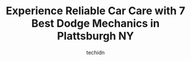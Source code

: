 ---
layout: ampstory
image: https://images.unsplash.com/photo-1625078995475-24378c4d611b?ixlib=rb-4.0.3&ixid=MnwxMjA3fDB8MHxwaG90by1wYWdlfHx8fGVufDB8fHx8&auto=format&fit=crop&w=640&h=853&q=80
author: techidn
featured: false
description: Experience the excellence of automotive service by visiting the 7 best Dodge Mechanic in Plattsburgh NY, USA. With their expertise, attention to detail, and commitment to customer satisfacti
title: Experience Reliable Car Care with 7 Best Dodge Mechanics in Plattsburgh NY
cover:
   title: Experience Reliable Car Care with 7 Best Dodge Mechanics in Plattsburgh NY
   subtitle: Rickpate
   background: https://images.unsplash.com/photo-1625078995475-24378c4d611b?ixlib=rb-4.0.3&ixid=MnwxMjA3fDB8MHxwaG90by1wYWdlfHx8fGVufDB8fHx8&auto=format&fit=crop&w=640&h=853&q=80

pages: 
 - layout: thirds
   top: <h1>#1 G & G Tire Company Inc.</h1>
   bottom: "<p>I was very happy with my service they installed my new tires for me and got done pretty quickly very happy with the service they definitely gained a new customer!</p>"
   background: https://www.knot35.com/toplist/wp-content/uploads/2023/06/best-dodge-mechanic-1-in-plattsburgh-ny-1685839393.jpeg
   backgroundblur: true
 - layout: thirds
   top: <h1>#2 Monro Auto Service and Tire Centers</h1>
   bottom: "<p>37 Smithfield Blvd, Plattsburgh, NY 12901, United States</p>"
   background: https://www.knot35.com/toplist/wp-content/uploads/2023/06/best-dodge-mechanic-2-in-plattsburgh-ny-1685839393.jpeg
   cta:
      link: https://www.knot35.com/toplist/experience-reliable-car-care-with-7-best-dodge-mechanics-in-plattsburgh-ny/
      text: Experience Reliable Car Care with 7 Best Dodge Mechanics in Plattsburgh NY
 - layout: thirds
   top: <h1>#3 City Auto Repair & Sales</h1>
   bottom: "<p>559 State Rte 3, Plattsburgh, NY 12901, United States</p>"
   background: https://www.knot35.com/toplist/wp-content/uploads/2023/06/best-dodge-mechanic-3-in-plattsburgh-ny-1685839394.jpeg
   cta:
      link: https://www.knot35.com/toplist/experience-reliable-car-care-with-7-best-dodge-mechanics-in-plattsburgh-ny/
      text: Experience Reliable Car Care with 7 Best Dodge Mechanics in Plattsburgh NY
 - layout: thirds
   top: <h1>#4 European Autohaus Inc</h1>
   bottom: "<p>167 Carbide Rd, Plattsburgh, NY 12901, United States</p>"
   background: https://images.unsplash.com/photo-1567360425618-1594206637d2?ixlib=rb-4.0.3&ixid=MnwxMjA3fDB8MHxwaG90by1wYWdlfHx8fGVufDB8fHx8&auto=format&fit=crop&w=640&h=853&q=80
   cta:
      link: https://www.knot35.com/toplist/experience-reliable-car-care-with-7-best-dodge-mechanics-in-plattsburgh-ny/
      text: Experience Reliable Car Care with 7 Best Dodge Mechanics in Plattsburgh NY
 - layout: thirds
   top: <h1>#5 TM Auto Repair Center Inc</h1>
   bottom: "<p>31 Riley Ave, Plattsburgh, NY 12901, United States</p>"
   background: https://images.unsplash.com/photo-1496096265110-f83ad7f96608?ixlib=rb-4.0.3&ixid=MnwxMjA3fDB8MHxwaG90by1wYWdlfHx8fGVufDB8fHx8&auto=format&fit=crop&w=640&h=853&q=80
   cta:
      link: https://www.knot35.com/toplist/experience-reliable-car-care-with-7-best-dodge-mechanics-in-plattsburgh-ny/
      text: Experience Reliable Car Care with 7 Best Dodge Mechanics in Plattsburgh NY
 - layout: thirds
   top: <h1>#6 Dubreys Service Station</h1>
   bottom: "<p>5123 U.S. Ave, Plattsburgh, NY 12901, United States</p>"
   background: https://images.unsplash.com/photo-1597773150796-e5c14ebecbf5?ixlib=rb-4.0.3&ixid=MnwxMjA3fDB8MHxwaG90by1wYWdlfHx8fGVufDB8fHx8&auto=format&fit=crop&w=640&h=853&q=80
   cta:
      link: https://www.knot35.com/toplist/experience-reliable-car-care-with-7-best-dodge-mechanics-in-plattsburgh-ny/
      text: Experience Reliable Car Care with 7 Best Dodge Mechanics in Plattsburgh NY
 - layout: thirds
   top: <h1>#7 A One Auto Repair Shop</h1>
   bottom: "<p>5159 U.S. Ave, Plattsburgh, NY 12901, United States</p>"
   background: https://images.unsplash.com/photo-1604871000636-074fa5117945?ixlib=rb-4.0.3&ixid=MnwxMjA3fDB8MHxwaG90by1wYWdlfHx8fGVufDB8fHx8&auto=format&fit=crop&w=640&h=853&q=80
   cta:
      link: https://www.knot35.com/toplist/experience-reliable-car-care-with-7-best-dodge-mechanics-in-plattsburgh-ny/
      text: Experience Reliable Car Care with 7 Best Dodge Mechanics in Plattsburgh NY
 - layout: thirds
   middle: Continue reading...
   background: https://images.unsplash.com/photo-1608501821300-4f99e58bba77?ixlib=rb-4.0.3&ixid=MnwxMjA3fDB8MHxwaG90by1wYWdlfHx8fGVufDB8fHx8&auto=format&fit=crop&w=640&h=853&q=80
   cta:
      link: https://www.knot35.com/toplist/experience-reliable-car-care-with-7-best-dodge-mechanics-in-plattsburgh-ny/
      text: Experience Reliable Car Care with 7 Best Dodge Mechanics in Plattsburgh NY
      
---